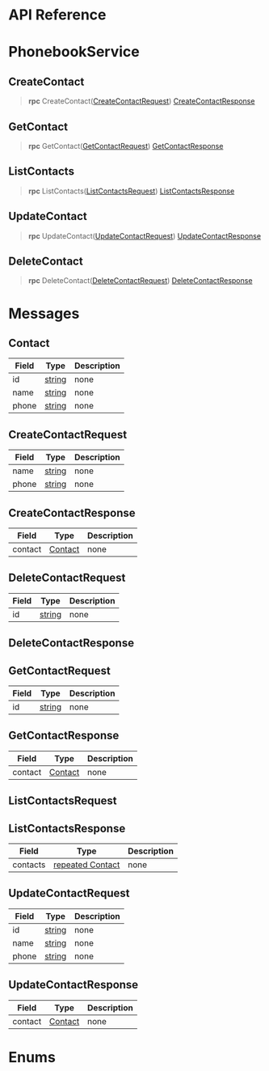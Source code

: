 # API Reference



# PhonebookService


## CreateContact

> **rpc** CreateContact([CreateContactRequest](#createcontactrequest))
    [CreateContactResponse](#createcontactresponse)


## GetContact

> **rpc** GetContact([GetContactRequest](#getcontactrequest))
    [GetContactResponse](#getcontactresponse)


## ListContacts

> **rpc** ListContacts([ListContactsRequest](#listcontactsrequest))
    [ListContactsResponse](#listcontactsresponse)


## UpdateContact

> **rpc** UpdateContact([UpdateContactRequest](#updatecontactrequest))
    [UpdateContactResponse](#updatecontactresponse)


## DeleteContact

> **rpc** DeleteContact([DeleteContactRequest](#deletecontactrequest))
    [DeleteContactResponse](#deletecontactresponse)


 <!-- end methods -->
 <!-- end services -->

# Messages


## Contact



| Field | Type | Description |
| ----- | ---- | ----------- |
| id | [ string](#string) | none |
| name | [ string](#string) | none |
| phone | [ string](#string) | none |
 <!-- end Fields -->
 <!-- end HasFields -->


## CreateContactRequest



| Field | Type | Description |
| ----- | ---- | ----------- |
| name | [ string](#string) | none |
| phone | [ string](#string) | none |
 <!-- end Fields -->
 <!-- end HasFields -->


## CreateContactResponse



| Field | Type | Description |
| ----- | ---- | ----------- |
| contact | [ Contact](#contact) | none |
 <!-- end Fields -->
 <!-- end HasFields -->


## DeleteContactRequest



| Field | Type | Description |
| ----- | ---- | ----------- |
| id | [ string](#string) | none |
 <!-- end Fields -->
 <!-- end HasFields -->


## DeleteContactResponse


 <!-- end HasFields -->


## GetContactRequest



| Field | Type | Description |
| ----- | ---- | ----------- |
| id | [ string](#string) | none |
 <!-- end Fields -->
 <!-- end HasFields -->


## GetContactResponse



| Field | Type | Description |
| ----- | ---- | ----------- |
| contact | [ Contact](#contact) | none |
 <!-- end Fields -->
 <!-- end HasFields -->


## ListContactsRequest


 <!-- end HasFields -->


## ListContactsResponse



| Field | Type | Description |
| ----- | ---- | ----------- |
| contacts | [repeated Contact](#contact) | none |
 <!-- end Fields -->
 <!-- end HasFields -->


## UpdateContactRequest



| Field | Type | Description |
| ----- | ---- | ----------- |
| id | [ string](#string) | none |
| name | [ string](#string) | none |
| phone | [ string](#string) | none |
 <!-- end Fields -->
 <!-- end HasFields -->


## UpdateContactResponse



| Field | Type | Description |
| ----- | ---- | ----------- |
| contact | [ Contact](#contact) | none |
 <!-- end Fields -->
 <!-- end HasFields -->
 <!-- end messages -->

# Enums
 <!-- end Enums -->
 <!-- end Files -->
